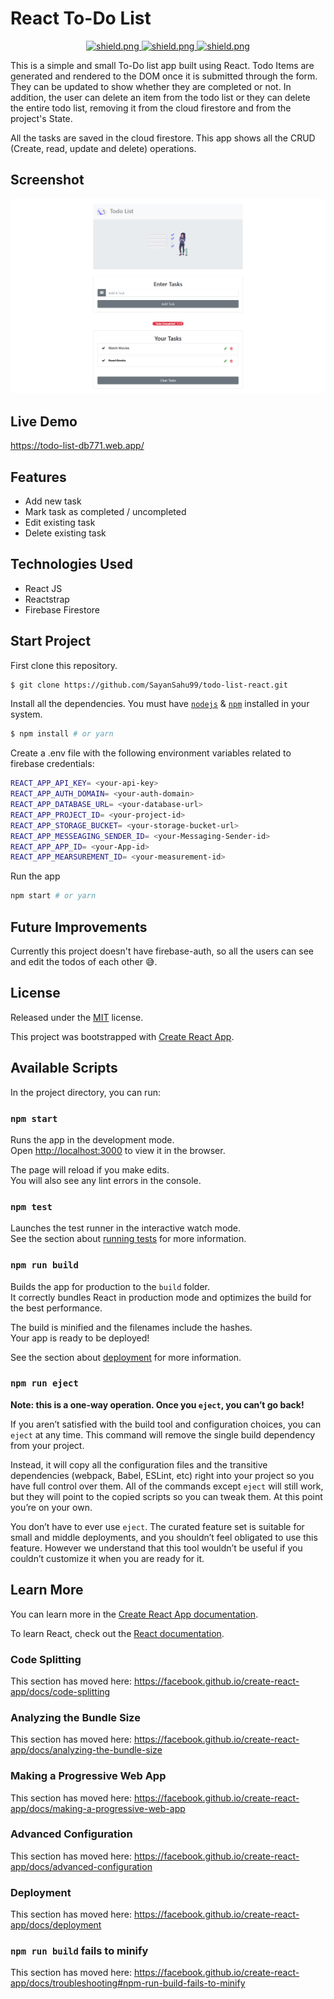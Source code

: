 # React To-Do List

<div align=center>
<a href="https://github.com/reactjs">
    <img src="https://img.shields.io/badge/React.js-blue.svg?logo=react" alt="shield.png">
</a>

<a href="https://github.com/firebase">
    <img src="https://img.shields.io/badge/Firebase-blue.svg?logo=firebase" alt="shield.png">
</a>

<a href="https://github.com/SayanSahu99/EarBeats/blob/main/LICENSE">
    <img src="https://img.shields.io/badge/License-MIT-green.svg" alt="shield.png">
</a>
</div>


This is a simple and small To-Do list app built using React. Todo Items are generated and rendered to the DOM once it is submitted through the form. They can be updated to show whether they are completed or not. In addition, the user can delete an item from the todo list or they can delete the entire todo list, removing it from the cloud firestore and from the project's State.

All the tasks are saved in the cloud firestore. This app shows all the CRUD (Create, read, update and delete) operations. 

## Screenshot

![React-firestore demo](Screenshot/screenshot_page.png)

## Live Demo

https://todo-list-db771.web.app/

## Features
* Add new task 
* Mark task as completed / uncompleted
* Edit existing task
* Delete existing task

## Technologies Used
* React JS 
* Reactstrap
* Firebase Firestore

## Start Project

First clone this repository.

```sh
$ git clone https://github.com/SayanSahu99/todo-list-react.git
```

Install all the dependencies. You must have [`nodejs`](https://nodejs.org/en/) & [`npm`](https://www.npmjs.com/) installed in your system.

```sh
$ npm install # or yarn
```

Create a .env file with the following environment variables related to firebase credentials:
```sh
REACT_APP_API_KEY= <your-api-key>
REACT_APP_AUTH_DOMAIN= <your-auth-domain>
REACT_APP_DATABASE_URL= <your-database-url>
REACT_APP_PROJECT_ID= <your-project-id>
REACT_APP_STORAGE_BUCKET= <your-storage-bucket-url>
REACT_APP_MESSEAGING_SENDER_ID= <your-Messaging-Sender-id>
REACT_APP_APP_ID= <your-App-id>
REACT_APP_MEARSUREMENT_ID= <your-measurement-id>
```

Run the app

```sh
npm start # or yarn
```
## Future Improvements
Currently this project doesn't have firebase-auth, so all the users can see and edit the todos of each other :sweat_smile:.

## License
Released under the [MIT](https://opensource.org/licenses/mit-license.php) license.


This project was bootstrapped with [Create React App](https://github.com/facebook/create-react-app).

## Available Scripts

In the project directory, you can run:

### `npm start`

Runs the app in the development mode.<br />
Open [http://localhost:3000](http://localhost:3000) to view it in the browser.

The page will reload if you make edits.<br />
You will also see any lint errors in the console.

### `npm test`

Launches the test runner in the interactive watch mode.<br />
See the section about [running tests](https://facebook.github.io/create-react-app/docs/running-tests) for more information.

### `npm run build`

Builds the app for production to the `build` folder.<br />
It correctly bundles React in production mode and optimizes the build for the best performance.

The build is minified and the filenames include the hashes.<br />
Your app is ready to be deployed!

See the section about [deployment](https://facebook.github.io/create-react-app/docs/deployment) for more information.

### `npm run eject`

**Note: this is a one-way operation. Once you `eject`, you can’t go back!**

If you aren’t satisfied with the build tool and configuration choices, you can `eject` at any time. This command will remove the single build dependency from your project.

Instead, it will copy all the configuration files and the transitive dependencies (webpack, Babel, ESLint, etc) right into your project so you have full control over them. All of the commands except `eject` will still work, but they will point to the copied scripts so you can tweak them. At this point you’re on your own.

You don’t have to ever use `eject`. The curated feature set is suitable for small and middle deployments, and you shouldn’t feel obligated to use this feature. However we understand that this tool wouldn’t be useful if you couldn’t customize it when you are ready for it.

## Learn More

You can learn more in the [Create React App documentation](https://facebook.github.io/create-react-app/docs/getting-started).

To learn React, check out the [React documentation](https://reactjs.org/).

### Code Splitting

This section has moved here: https://facebook.github.io/create-react-app/docs/code-splitting

### Analyzing the Bundle Size

This section has moved here: https://facebook.github.io/create-react-app/docs/analyzing-the-bundle-size

### Making a Progressive Web App

This section has moved here: https://facebook.github.io/create-react-app/docs/making-a-progressive-web-app

### Advanced Configuration

This section has moved here: https://facebook.github.io/create-react-app/docs/advanced-configuration

### Deployment

This section has moved here: https://facebook.github.io/create-react-app/docs/deployment

### `npm run build` fails to minify

This section has moved here: https://facebook.github.io/create-react-app/docs/troubleshooting#npm-run-build-fails-to-minify

